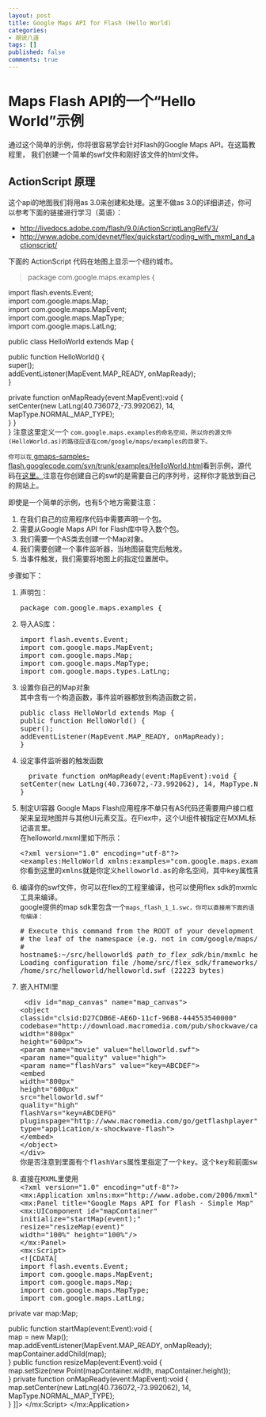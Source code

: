 ```yaml
---
layout: post
title: Google Maps API for Flash (Hello World)
categories:
- 胡说八道
tags: []
published: false
comments: true
---
```

<p><h1 id="HelloWorld">Maps Flash API的一个“Hello World”示例</h1>
通过这个简单的示例，你将很容易学会针对Flash的Google Maps API。在这篇教程里，  我们创建一个简单的swf文件和刚好该文件的html文件。
<h2 id="ActionScript">ActionScript 原理</h2>
这个api的地图我们将用as 3.0来创建和处理。这里不做as 3.0的详细讲述，你可以参考下面的链接进行学习（英语）：
<ul>
	<li><a href="http://livedocs.adobe.com/flash/9.0/ActionScriptLangRefV3/"> http://livedocs.adobe.com/flash/9.0/ActionScriptLangRefV3/</a></li>
	<li><a href="http://www.adobe.com/devnet/flex/quickstart/coding_with_mxml_and_actionscript/"> http://www.adobe.com/devnet/flex/quickstart/coding_with_mxml_and_actionscript/</a></li>
</ul>
下面的 ActionScript 代码在地图上显示一个纽约城市。
<blockquote>package com.google.maps.examples {</blockquote></p>

<p>import flash.events.Event;<br />
import com.google.maps.Map;<br />
import com.google.maps.MapEvent;<br />
import com.google.maps.MapType;<br />
import com.google.maps.LatLng;</p>

<p>public class HelloWorld extends Map {</p>

<p>public function HelloWorld() {<br />
super();<br />
addEventListener(MapEvent.MAP_READY, onMapReady);<br />
}</p>

<p>private function onMapReady(event:MapEvent):void {<br />
setCenter(new LatLng(40.736072,-73.992062), 14, MapType.NORMAL_MAP_TYPE);<br />
}
}<br />
}
注意这里定义一个 <code>com.google.maps.examples的命名空间，所以你的源文件(HelloWorld.as)的路径应该在com/google/maps/examples的目录下。<br />
你可以在</code><a href="http://gmaps-samples-flash.googlecode.com/svn/trunk/examples/HelloWorld.html"> gmaps-samples-flash.googlecode.com/svn/trunk/examples/HelloWorld.html</a>看到示例，源代码在<a href="http://gmaps-samples-flash.googlecode.com/source/browse/trunk/examples/HelloWorld.html" target="_blank">这里。</a>注意在你创建自己的swf的是需要自己的序列号，这样你才能放到自己的网站上。</p>

<p>即使是一个简单的示例，也有5个地方需要注意：
<ol>
	<li>在我们自己的应用程序代码中需要声明一个包。</li>
	<li>需要从Google Maps API for Flash库中导入数个包。</li>
	<li>我们需要一个AS类去创建一个Map对象。</li>
	<li>我们需要创建一个事件监听器，当地图装载完后触发。</li>
	<li>当事件触发，我们需要将地图上的指定位置居中。</li>
</ol>
步骤如下：
<ol>
	<li>声明包：
<pre class="prettyprint"><span class="kwd">package</span><span class="pln"> com</span><span class="pun">.</span><span class="pln">google</span><span class="pun">.</span><span class="pln">maps</span><span class="pun">.</span><span class="pln">examples </span><span class="pun">{</span></pre>
</li>
	<li>导入AS库：
<pre class="prettyprint"><span class="kwd">import</span><span class="pln"> flash</span><span class="pun">.</span><span class="pln">events</span><span class="pun">.</span><span class="typ">Event</span><span class="pun">;</span><span class="pln">
</span><span class="kwd">import</span><span class="pln"> com</span><span class="pun">.</span><span class="pln">google</span><span class="pun">.</span><span class="pln">maps</span><span class="pun">.</span><span class="typ">MapEvent</span><span class="pun">;</span><span class="pln">
</span><span class="kwd">import</span><span class="pln"> com</span><span class="pun">.</span><span class="pln">google</span><span class="pun">.</span><span class="pln">maps</span><span class="pun">.</span><span class="typ">Map</span><span class="pun">;</span><span class="pln">
</span><span class="kwd">import</span><span class="pln"> com</span><span class="pun">.</span><span class="pln">google</span><span class="pun">.</span><span class="pln">maps</span><span class="pun">.</span><span class="typ">MapType</span><span class="pun">;</span><span class="pln">
</span><span class="kwd">import</span><span class="pln"> com</span><span class="pun">.</span><span class="pln">google</span><span class="pun">.</span><span class="pln">maps</span><span class="pun">.</span><span class="pln">types</span><span class="pun">.</span><span class="typ">LatLng</span><span class="pun">;</span></pre>
</li>
	<li>设置你自己的Map对象<br />
其中含有一个构造函数，事件监听器都放到构造函数之前，
<pre class="prettyprint"><span class="kwd">public</span><span class="pln"> </span><span class="kwd">class</span><span class="pln"> </span><span class="typ">HelloWorld</span><span class="pln"> </span><span class="kwd">extends</span><span class="pln"> </span><span class="typ">Map</span><span class="pln"> </span><span class="pun">{</span><span class="pln">
</span><span class="kwd">public</span><span class="pln"> </span><span class="kwd">function</span><span class="pln"> </span><span class="typ">HelloWorld</span><span class="pun">()</span><span class="pln"> </span><span class="pun">{</span><span class="pln">
</span><span class="kwd">super</span><span class="pun">();</span><span class="pln">
addEventListener</span><span class="pun">(</span><span class="typ">MapEvent</span><span class="pun">.</span><span class="pln">MAP_READY</span><span class="pun">,</span><span class="pln"> onMapReady</span><span class="pun">);</span><span class="pln">
</span><span class="pun">}</span></pre>
</li>
	<li>设定事件监听器的触发函数
<pre class="prettyprint"><span class="pln">  </span><span class="kwd">private</span><span class="pln"> </span><span class="kwd">function</span><span class="pln"> onMapReady</span><span class="pun">(</span><span class="kwd">event</span><span class="pun">:</span><span class="typ">MapEvent</span><span class="pun">):</span><span class="kwd">void</span><span class="pln"> </span><span class="pun">{</span><span class="pln">
setCenter</span><span class="pun">(</span><span class="kwd">new</span><span class="pln"> </span><span class="typ">LatLng</span><span class="pun">(</span><span class="lit">40.736072</span><span class="pun">,-</span><span class="lit">73.992062</span><span class="pun">),</span><span class="pln"> </span><span class="lit">14</span><span class="pun">,</span><span class="pln"> </span><span class="typ">MapType</span><span class="pun">.</span><span class="pln">NORMAL_MAP_TYPE</span><span class="pun">);</span><span class="pln">
</span><span class="pun">}</span></pre>
</li>
	<li><span class="pun">制定UI容器
</span>Google Maps Flash应用程序不单只有AS代码还需要用户接口框架来呈现地图并与其他UI元素交互。在Flex中，这个UI组件被指定在MXML标记语言里。<br />
在helloworld.mxml里如下所示：
<pre>&lt;?xml version="1.0" encoding="utf-8"?&gt;
&lt;examples:HelloWorld xmlns:examples="com.google.maps.examples.*" key="ABCDEF" width="800" height="600"/&gt;
你看到这里的xmlns就是你定义helloworld.as的命名空间，其中key属性需要你到google网站上申请的一个地图序列号（免费的）。你还可以指定高度和宽度。</pre>
</li>
	<li><span class="pun">编译你的swf文件，你可以在flex的工程里编译，也可以使用flex sdk的mxmlc工具来编译。<br />
google提供的map sdk里包含一个</span><code>maps_flash_1_1.swc，你可以直接用下面的语句编译：
</code>
<pre># Execute this command from the ROOT of your development directory, not from within
# the leaf of the namespace (e.g. not in com/google/maps/examples)
#
hostname$:~/src/helloworld$ <em>path_to_flex_sdk</em>/bin/mxmlc helloworld.mxml -library-path+=maps_flash_1_1.swc
Loading configuration file /home/src/flex_sdk/frameworks/flex-config.xml
/home/src/helloworld/helloworld.swf (22223 bytes)</pre>
</li>
	<li><span class="pun">嵌入HTMl里
</span>
<pre class="prettyprint"><span class="pln"> </span><span class="pun">&lt;</span><span class="tag">div</span><span class="pln"> </span><span class="atn">id</span><span class="pun">=</span><span class="atv">"map_canvas"</span><span class="pln"> </span><span class="atn">name</span><span class="pun">=</span><span class="atv">"map_canvas"</span><span class="pun">&gt;</span><span class="pln">
</span><span class="pun">&lt;</span><span class="tag">object</span><span class="pln">
</span><span class="atn">classid</span><span class="pun">=</span><span class="atv">"clsid:D27CDB6E-AE6D-11cf-96B8-444553540000"</span><span class="pln">
</span><span class="atn">codebase</span><span class="pun">=</span><span class="atv">"http://download.macromedia.com/pub/shockwave/cabs/flash/swflash.cab#version=6,0,29,0"</span><span class="pln">
</span><span class="atn">width</span><span class="pun">=</span><span class="atv">"800px"</span><span class="pln">
</span><span class="atn">height</span><span class="pun">=</span><span class="atv">"600px"</span><span class="pun">&gt;</span><span class="pln">
</span><span class="pun">&lt;</span><span class="tag">param</span><span class="pln"> </span><span class="atn">name</span><span class="pun">=</span><span class="atv">"movie"</span><span class="pln"> </span><span class="atn">value</span><span class="pun">=</span><span class="atv">"helloworld.swf"</span><span class="pun">&gt;</span><span class="pln">
</span><span class="pun">&lt;</span><span class="tag">param</span><span class="pln"> </span><span class="atn">name</span><span class="pun">=</span><span class="atv">"quality"</span><span class="pln"> </span><span class="atn">value</span><span class="pun">=</span><span class="atv">"high"</span><span class="pun">&gt;</span><span class="pln">
</span><span class="pun">&lt;</span><span class="tag">param</span><span class="pln"> </span><span class="atn">name</span><span class="pun">=</span><span class="atv">"flashVars"</span><span class="pln"> </span><span class="atn">value</span><span class="pun">=</span><span class="atv">"key=ABCDEF"</span><span class="pun">&gt;</span><span class="pln">
</span><span class="pun">&lt;</span><span class="tag">embed</span><span class="pln">
</span><span class="atn">width</span><span class="pun">=</span><span class="atv">"800px"</span><span class="pln">
</span><span class="atn">height</span><span class="pun">=</span><span class="atv">"600px"</span><span class="pln">
</span><span class="atn">src</span><span class="pun">=</span><span class="atv">"helloworld.swf"</span><span class="pln">
</span><span class="atn">quality</span><span class="pun">=</span><span class="atv">"high"</span><span class="pln">
</span><span class="atn">flashVars</span><span class="pun">=</span><span class="atv">"key=ABCDEFG"</span><span class="pln">
</span><span class="atn">pluginspage</span><span class="pun">=</span><span class="atv">"http://www.macromedia.com/go/getflashplayer"</span><span class="pln">
</span><span class="atn">type</span><span class="pun">=</span><span class="atv">"application/x-shockwave-flash"</span><span class="pun">&gt;</span><span class="pln">
</span><span class="pun">&lt;/</span><span class="tag">embed</span><span class="pun">&gt;</span><span class="pln">
</span><span class="pun">&lt;/</span><span class="tag">object</span><span class="pun">&gt;</span><span class="pln">
</span><span class="pun">&lt;/</span><span class="tag">div</span><span class="pun">&gt;
你是否注意到里面有个flashVars属性里指定了一个key。这个key和前面swf里的是一样的，如果你不想把key编译到里面，也可以放置在这里，如果两个地方都有，这里的key将覆盖掉里面的key。</span></pre>
</li>
	<li>
<pre class="prettyprint"><span class="pun">直接在MXML里使用
</span><span class="pun">&lt;?</span><span class="pln">xml version</span><span class="pun">=</span><span class="str">"1.0"</span><span class="pln"> encoding</span><span class="pun">=</span><span class="str">"utf-8"</span><span class="pun">?&gt;</span><span class="pln">
</span><span class="pun">&lt;</span><span class="tag">mx</span><span class="pln">:</span><span class="atn">Application</span><span class="pln"> </span><span class="atn">xmlns</span><span class="pln">:</span><span class="atn">mx</span><span class="pun">=</span><span class="atv">"http://www.adobe.com/2006/mxml"</span><span class="pln"> </span><span class="atn">layout</span><span class="pun">=</span><span class="atv">"absolute"</span><span class="pln"> </span><span class="atn">width</span><span class="pun">=</span><span class="atv">"100%"</span><span class="pln"> </span><span class="atn">height</span><span class="pun">=</span><span class="atv">"100%"</span><span class="pun">&gt;</span><span class="pln">
</span><span class="pun">&lt;</span><span class="tag">mx</span><span class="pln">:</span><span class="atn">Panel</span><span class="pln"> </span><span class="atn">title</span><span class="pun">=</span><span class="atv">"Google Maps API for Flash - Simple Map"</span><span class="pln"> </span><span class="atn">width</span><span class="pun">=</span><span class="atv">"100%"</span><span class="pln"> </span><span class="atn">height</span><span class="pun">=</span><span class="atv">"100%"</span><span class="pun">&gt;</span><span class="pln">
</span><span class="pun">&lt;</span><span class="tag">mx</span><span class="pln">:</span><span class="atn">UIComponent</span><span class="pln"> </span><span class="atn">id</span><span class="pun">=</span><span class="atv">"mapContainer"</span><span class="pln">
</span><span class="atn">initialize</span><span class="pun">=</span><span class="atv">"startMap(event);"</span><span class="pln">
</span><span class="atn">resize</span><span class="pun">=</span><span class="atv">"resizeMap(event)"</span><span class="pln">
</span><span class="atn">width</span><span class="pun">=</span><span class="atv">"100%"</span><span class="pln"> </span><span class="atn">height</span><span class="pun">=</span><span class="atv">"100%"</span><span class="pun">/&gt;</span><span class="pln">
</span><span class="pun">&lt;/</span><span class="tag">mx</span><span class="pln">:</span><span class="atn">Panel</span><span class="pun">&gt;</span><span class="pln">
</span><span class="pun">&lt;</span><span class="tag">mx</span><span class="pln">:</span><span class="atn">Script</span><span class="pun">&gt;</span><span class="pln">
&lt;![CDATA[
import flash.events.Event;
import com.google.maps.MapEvent;
import com.google.maps.Map;
import com.google.maps.MapType;
import com.google.maps.LatLng;</span></pre></li></ol></p>

<p>private var map:Map;</p>

<p>public function startMap(event:Event):void {<br />
map = new Map();<br />
map.addEventListener(MapEvent.MAP_READY, onMapReady);<br />
mapContainer.addChild(map);<br />
}
public function resizeMap(event:Event):void {<br />
map.setSize(new Point(mapContainer.width, mapContainer.height));<br />
}
private function onMapReady(event:MapEvent):void {<br />
map.setCenter(new LatLng(40.736072,-73.992062), 14, MapType.NORMAL_MAP_TYPE);<br />
}
]]&gt;
<span class="pun">&lt;/</span><span class="tag">mx</span><span class="pln">:</span><span class="atn">Script</span><span class="pun">&gt;</span><span class="pln">
</span><span class="pun">&lt;/</span><span class="tag">mx</span><span class="pln">:</span><span class="atn">Application</span><span class="pun">&gt;</span>

</p>
